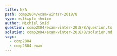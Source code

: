 ```yaml
---
title: N/A
path: comp2804/exam-winter-2018/8
type: multiple-choice
author: Michiel Smid
question: comp2804/exam-winter-2018/8/question.ts
solution: comp2804/exam-winter-2018/8/solution.md
tags:
  - comp2804
  - comp2804-exam
---
```

